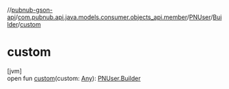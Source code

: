 //[pubnub-gson-api](../../../../index.md)/[com.pubnub.api.java.models.consumer.objects_api.member](../../index.md)/[PNUser](../index.md)/[Builder](index.md)/[custom](custom.md)

# custom

[jvm]\
open fun [custom](custom.md)(custom: [Any](https://kotlinlang.org/api/latest/jvm/stdlib/kotlin-stdlib/kotlin/-any/index.html)): [PNUser.Builder](index.md)
